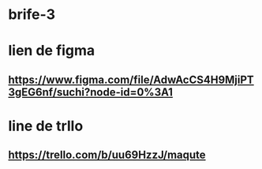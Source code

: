 # brife-3
# lien de figma
## https://www.figma.com/file/AdwAcCS4H9MjiPT3gEG6nf/suchi?node-id=0%3A1
# line de trllo
## https://trello.com/b/uu69HzzJ/maqute
